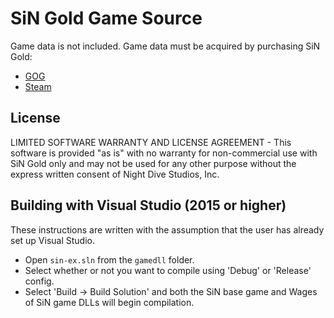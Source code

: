 SiN Gold Game Source
====================

Game data is not included. Game data must be acquired by purchasing SiN Gold:
* [GOG](https://www.gog.com/game/sin_gold)
* [Steam](https://store.steampowered.com/app/1313/SiN_Gold/)

License
-------
LIMITED SOFTWARE WARRANTY AND LICENSE AGREEMENT - This software is provided 
"as is" with no warranty for non-commercial use with SiN Gold only and may not
be used for any other purpose without the express written consent of 
Night Dive Studios, Inc.

Building with Visual Studio (2015 or higher)
--------------------------------------------

These instructions are written with the assumption that the user has
already set up Visual Studio.

* Open `sin-ex.sln` from the `gamedll` folder.
* Select whether or not you want to compile using 'Debug' or 'Release' config.
* Select 'Build -> Build Solution' and both the SiN base game and Wages of SiN game DLLs will begin compilation.
